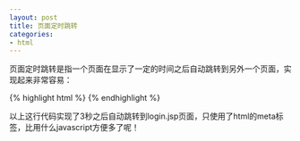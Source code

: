 ```yaml
---
layout: post
title: 页面定时跳转
categories:
- html
---
```

页面定时跳转是指一个页面在显示了一定的时间之后自动跳转到另外一个页面，实现起来非常容易：

{% highlight html %}
<meta content="3;login.jsp" http-equiv="Refresh" />
{% endhighlight %}

以上这行代码实现了3秒之后自动跳转到login.jsp页面，只使用了html的meta标签，比用什么javascript方便多了呢！

